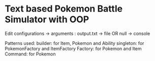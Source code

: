 # Text based Pokemon Battle Simulator with OOP


Edit configurations -> arguments : output.txt -> file OR 
				   null -> console

Patterns used:
	builder: for Item, Pokemon and Ability
	singleton: for PokemonFactory and ItemFactory
	Factory: for Pokemon and Item
	Command: for Pokemon
